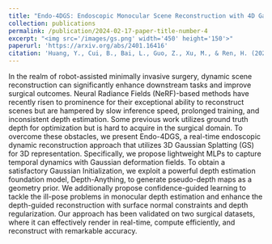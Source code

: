 ```yaml
---
title: "Endo-4DGS: Endoscopic Monocular Scene Reconstruction with 4D Gaussian Splatting"
collection: publications
permalink: /publication/2024-02-17-paper-title-number-4
excerpt: "<img src='/images/gs.png' width='450' height='150'>"
paperurl: 'https://arxiv.org/abs/2401.16416'
citation: 'Huang, Y., Cui, B., Bai, L., Guo, Z., Xu, M., & Ren, H. (2024). Endo-4DGS: Endoscopic Monocular Scene Reconstruction with 4D Gaussian Splatting. <i>Arxiv</i>.'
---
```


In the realm of robot-assisted minimally invasive surgery, dynamic scene reconstruction can significantly enhance downstream tasks and improve surgical outcomes. Neural Radiance Fields (NeRF)-based methods have recently risen to prominence for their exceptional ability to reconstruct scenes but are hampered by slow inference speed, prolonged training, and inconsistent depth estimation. Some previous work utilizes ground truth depth for optimization but is hard to acquire in the surgical domain. To overcome these obstacles, we present Endo-4DGS, a real-time endoscopic dynamic reconstruction approach that utilizes 3D Gaussian Splatting (GS) for 3D representation. Specifically, we propose lightweight MLPs to capture temporal dynamics with Gaussian deformation fields. To obtain a satisfactory Gaussian Initialization, we exploit a powerful depth estimation foundation model, Depth-Anything, to generate pseudo-depth maps as a geometry prior. We additionally propose confidence-guided learning to tackle the ill-pose problems in monocular depth estimation and enhance the depth-guided reconstruction with surface normal constraints and depth regularization. Our approach has been validated on two surgical datasets, where it can effectively render in real-time, compute efficiently, and reconstruct with remarkable accuracy.
